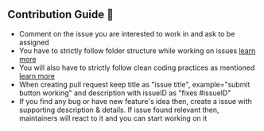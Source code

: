 ## Contribution Guide 🤠

- Comment on the issue you are interested to work in and ask to be assigned
- You have to strictly follow folder structure while working on issues [learn more](https://www.geeksforgeeks.org/flutter-file-structure/)
- You will also have to strictly follow clean coding practices as mentioned [learn more](https://swciitg.notion.site/Basics-of-clean-code-1105189242954a4e9955eb8330872d46)
- When creating pull request keep title as "issue title", example="submit button working" and description with issueID as "fixes #issueID"
- If you find any bug or have new feature's idea then, create a issue with supporting description & details. If issue found relevant then, maintainers will react to it and you can start working on it

